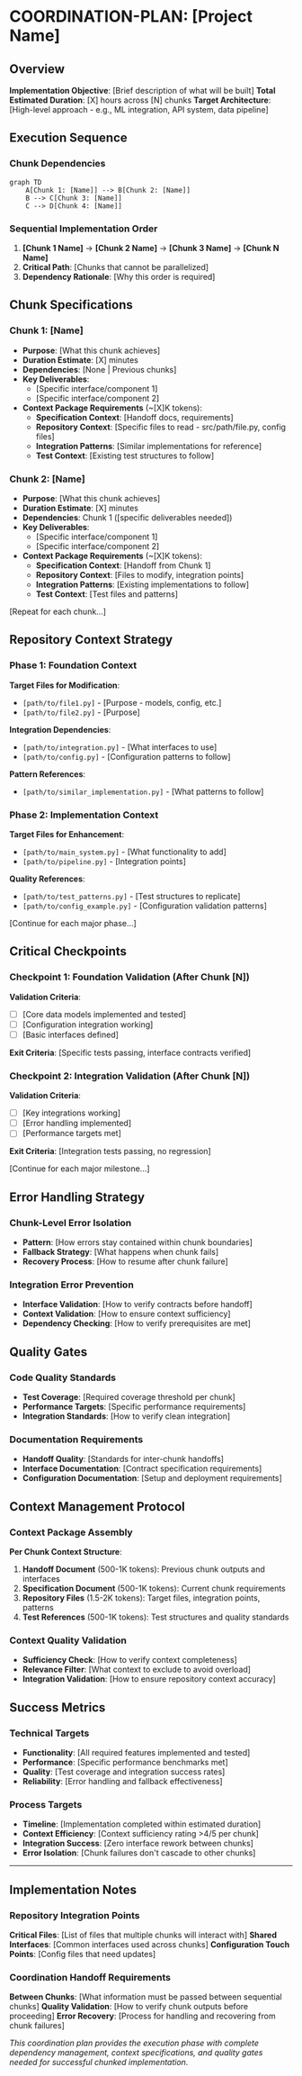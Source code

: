 # COORDINATION-PLAN: [Project Name]

## Overview
**Implementation Objective**: [Brief description of what will be built]
**Total Estimated Duration**: [X] hours across [N] chunks
**Target Architecture**: [High-level approach - e.g., ML integration, API system, data pipeline]

## Execution Sequence

### Chunk Dependencies
```mermaid
graph TD
    A[Chunk 1: [Name]] --> B[Chunk 2: [Name]]
    B --> C[Chunk 3: [Name]]
    C --> D[Chunk 4: [Name]]
```

### Sequential Implementation Order
1. **[Chunk 1 Name]** → **[Chunk 2 Name]** → **[Chunk 3 Name]** → **[Chunk N Name]**
2. **Critical Path**: [Chunks that cannot be parallelized] 
3. **Dependency Rationale**: [Why this order is required]

## Chunk Specifications

### Chunk 1: [Name]
- **Purpose**: [What this chunk achieves]
- **Duration Estimate**: [X] minutes
- **Dependencies**: [None | Previous chunks]
- **Key Deliverables**: 
  - [Specific interface/component 1]
  - [Specific interface/component 2]
- **Context Package Requirements** (~[X]K tokens):
  - **Specification Context**: [Handoff docs, requirements]
  - **Repository Context**: [Specific files to read - src/path/file.py, config files]
  - **Integration Patterns**: [Similar implementations for reference]
  - **Test Context**: [Existing test structures to follow]

### Chunk 2: [Name]
- **Purpose**: [What this chunk achieves]
- **Duration Estimate**: [X] minutes  
- **Dependencies**: Chunk 1 ([specific deliverables needed])
- **Key Deliverables**:
  - [Specific interface/component 1]
  - [Specific interface/component 2]
- **Context Package Requirements** (~[X]K tokens):
  - **Specification Context**: [Handoff from Chunk 1]
  - **Repository Context**: [Files to modify, integration points]
  - **Integration Patterns**: [Existing implementations to follow]
  - **Test Context**: [Test files and patterns]

[Repeat for each chunk...]

## Repository Context Strategy

### Phase 1: Foundation Context
**Target Files for Modification**:
- `[path/to/file1.py]` - [Purpose - models, config, etc.]
- `[path/to/file2.py]` - [Purpose]

**Integration Dependencies**:
- `[path/to/integration.py]` - [What interfaces to use]
- `[path/to/config.py]` - [Configuration patterns to follow]

**Pattern References**:
- `[path/to/similar_implementation.py]` - [What patterns to follow]

### Phase 2: Implementation Context  
**Target Files for Enhancement**:
- `[path/to/main_system.py]` - [What functionality to add]
- `[path/to/pipeline.py]` - [Integration points]

**Quality References**:
- `[path/to/test_patterns.py]` - [Test structures to replicate]
- `[path/to/config_example.py]` - [Configuration validation patterns]

[Continue for each major phase...]

## Critical Checkpoints

### Checkpoint 1: Foundation Validation (After Chunk [N])
**Validation Criteria**:
- [ ] [Core data models implemented and tested]
- [ ] [Configuration integration working]  
- [ ] [Basic interfaces defined]

**Exit Criteria**: [Specific tests passing, interface contracts verified]

### Checkpoint 2: Integration Validation (After Chunk [N])
**Validation Criteria**:
- [ ] [Key integrations working]
- [ ] [Error handling implemented]
- [ ] [Performance targets met]

**Exit Criteria**: [Integration tests passing, no regression]

[Continue for each major milestone...]

## Error Handling Strategy

### Chunk-Level Error Isolation
- **Pattern**: [How errors stay contained within chunk boundaries]
- **Fallback Strategy**: [What happens when chunk fails]
- **Recovery Process**: [How to resume after chunk failure]

### Integration Error Prevention
- **Interface Validation**: [How to verify contracts before handoff]
- **Context Validation**: [How to ensure context sufficiency]
- **Dependency Checking**: [How to verify prerequisites are met]

## Quality Gates

### Code Quality Standards
- **Test Coverage**: [Required coverage threshold per chunk]
- **Performance Targets**: [Specific performance requirements]
- **Integration Standards**: [How to verify clean integration]

### Documentation Requirements
- **Handoff Quality**: [Standards for inter-chunk handoffs]
- **Interface Documentation**: [Contract specification requirements]
- **Configuration Documentation**: [Setup and deployment requirements]

## Context Management Protocol

### Context Package Assembly
**Per Chunk Context Structure**:
1. **Handoff Document** (500-1K tokens): Previous chunk outputs and interfaces
2. **Specification Document** (500-1K tokens): Current chunk requirements  
3. **Repository Files** (1.5-2K tokens): Target files, integration points, patterns
4. **Test References** (500-1K tokens): Test structures and quality standards

### Context Quality Validation
- **Sufficiency Check**: [How to verify context completeness]
- **Relevance Filter**: [What context to exclude to avoid overload]
- **Integration Validation**: [How to ensure repository context accuracy]

## Success Metrics

### Technical Targets
- **Functionality**: [All required features implemented and tested]
- **Performance**: [Specific performance benchmarks met]
- **Quality**: [Test coverage and integration success rates]
- **Reliability**: [Error handling and fallback effectiveness]

### Process Targets  
- **Timeline**: [Implementation completed within estimated duration]
- **Context Efficiency**: [Context sufficiency rating >4/5 per chunk]
- **Integration Success**: [Zero interface rework between chunks]
- **Error Isolation**: [Chunk failures don't cascade to other chunks]

---

## Implementation Notes

### Repository Integration Points
**Critical Files**: [List of files that multiple chunks will interact with]
**Shared Interfaces**: [Common interfaces used across chunks]
**Configuration Touch Points**: [Config files that need updates]

### Coordination Handoff Requirements
**Between Chunks**: [What information must be passed between sequential chunks]
**Quality Validation**: [How to verify chunk outputs before proceeding]
**Error Recovery**: [Process for handling and recovering from chunk failures]

*This coordination plan provides the execution phase with complete dependency management, context specifications, and quality gates needed for successful chunked implementation.*